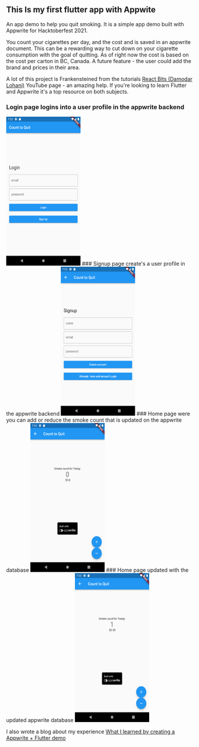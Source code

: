 ## This Is my first flutter app with Appwite
An app demo to help you quit smoking. 
It is a simple app demo built with Appwrite for Hacktoberfest 2021.

You count your cigarettes per day, and the cost and is saved in an appwrite document. This can be a rewarding way to cut down on your cigarette consumption with the goal of quitting.
As of right now the cost is based on the cost per carton in BC, Canada. A future feature - the user could add the brand and prices in their area.

A lot of this project is Frankensteined from the tutorials [React Bits (Damodar Lohani)](https://www.youtube.com/c/ReactBits) YouTube page - an amazing help. If you're looking to 
learn Flutter and Appwrite it's a top resource on both subjects.


### Login page logins into a user profile in the appwrite backend

<img src="./images/Login.png" width="200" height="400" />
### Signup page create's a user profile in the appwrite backend

<img src="./images/Signup.png" width="200" height="400" />
### Home page were you can add or reduce the smoke count that is updated on the appwrite database

<img src="./images/home_clear.png" width="200" height="400" />
### Home page updated with the updated appwrite database

<img src="./images/home_addSmoke.png" width="200" height="400" />

I also wrote a blog about my experience 
[What I learned by creating a Appwrite + Flutter demo](https://dev.to/jonathanvanhaaften/what-i-learned-by-creating-a-appwrite-flutter-demo-51ce)
